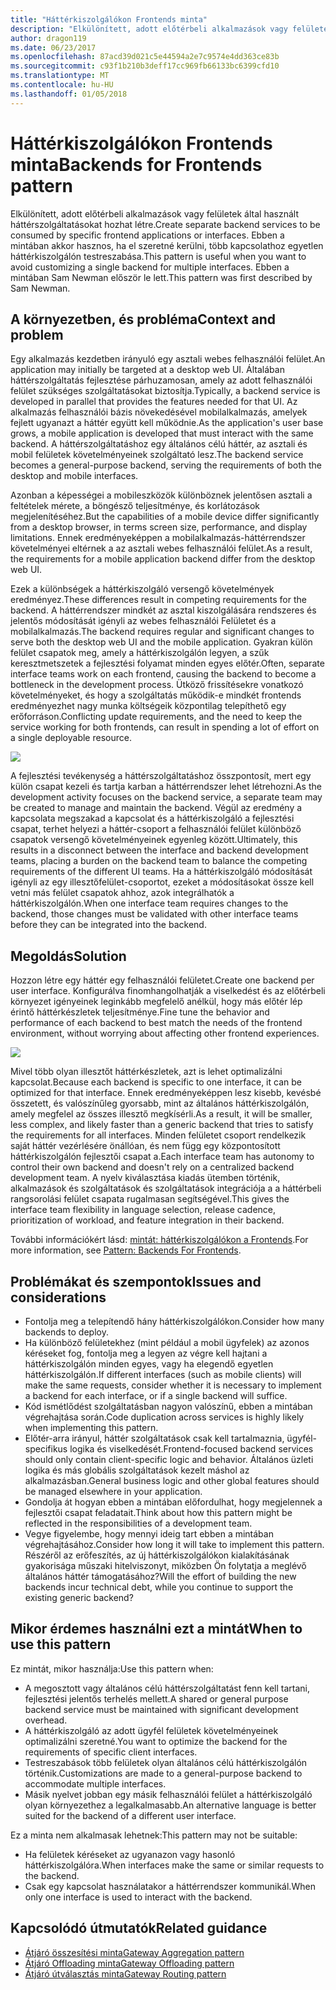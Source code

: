 ```yaml
---
title: "Háttérkiszolgálókon Frontends minta"
description: "Elkülönített, adott előtérbeli alkalmazások vagy felületek által használt háttérszolgáltatásokat hozhat létre."
author: dragon119
ms.date: 06/23/2017
ms.openlocfilehash: 87acd39d021c5e44594a2e7c9574e4dd363ce83b
ms.sourcegitcommit: c93f1b210b3deff17cc969fb66133bc6399cfd10
ms.translationtype: MT
ms.contentlocale: hu-HU
ms.lasthandoff: 01/05/2018
---
```

# <a name="backends-for-frontends-pattern"></a><span data-ttu-id="278be-103">Háttérkiszolgálókon Frontends minta</span><span class="sxs-lookup"><span data-stu-id="278be-103">Backends for Frontends pattern</span></span>

<span data-ttu-id="278be-104">Elkülönített, adott előtérbeli alkalmazások vagy felületek által használt háttérszolgáltatásokat hozhat létre.</span><span class="sxs-lookup"><span data-stu-id="278be-104">Create separate backend services to be consumed by specific frontend applications or interfaces.</span></span> <span data-ttu-id="278be-105">Ebben a mintában akkor hasznos, ha el szeretné kerülni, több kapcsolathoz egyetlen háttérkiszolgálón testreszabása.</span><span class="sxs-lookup"><span data-stu-id="278be-105">This pattern is useful when you want to avoid customizing a single backend for multiple interfaces.</span></span> <span data-ttu-id="278be-106">Ebben a mintában Sam Newman először le lett.</span><span class="sxs-lookup"><span data-stu-id="278be-106">This pattern was first described by Sam Newman.</span></span>

## <a name="context-and-problem"></a><span data-ttu-id="278be-107">A környezetben, és probléma</span><span class="sxs-lookup"><span data-stu-id="278be-107">Context and problem</span></span>

<span data-ttu-id="278be-108">Egy alkalmazás kezdetben irányuló egy asztali webes felhasználói felület.</span><span class="sxs-lookup"><span data-stu-id="278be-108">An application may initially be targeted at a desktop web UI.</span></span> <span data-ttu-id="278be-109">Általában háttérszolgáltatás fejlesztése párhuzamosan, amely az adott felhasználói felület szükséges szolgáltatásokat biztosítja.</span><span class="sxs-lookup"><span data-stu-id="278be-109">Typically, a backend service is developed in parallel that provides the features needed for that UI.</span></span> <span data-ttu-id="278be-110">Az alkalmazás felhasználói bázis növekedésével mobilalkalmazás, amelyek fejlett ugyanazt a háttér együtt kell működnie.</span><span class="sxs-lookup"><span data-stu-id="278be-110">As the application's user base grows, a mobile application is developed that must interact with the same backend.</span></span> <span data-ttu-id="278be-111">A háttérszolgáltatáshoz egy általános célú háttér, az asztali és mobil felületek követelményeinek szolgáltató lesz.</span><span class="sxs-lookup"><span data-stu-id="278be-111">The backend service becomes a general-purpose backend, serving the requirements of both the desktop and mobile interfaces.</span></span>

<span data-ttu-id="278be-112">Azonban a képességei a mobileszközök különböznek jelentősen asztali a feltételek mérete, a böngésző teljesítménye, és korlátozások megjelenítéséhez.</span><span class="sxs-lookup"><span data-stu-id="278be-112">But the capabilities of a mobile device differ significantly from a desktop browser, in terms screen size, performance, and display limitations.</span></span> <span data-ttu-id="278be-113">Ennek eredményeképpen a mobilalkalmazás-háttérrendszer követelményei eltérnek a az asztali webes felhasználói felület.</span><span class="sxs-lookup"><span data-stu-id="278be-113">As a result, the requirements for a mobile application backend differ from the desktop web UI.</span></span> 

<span data-ttu-id="278be-114">Ezek a különbségek a háttérkiszolgáló versengő követelmények eredményez.</span><span class="sxs-lookup"><span data-stu-id="278be-114">These differences result in competing requirements for the backend.</span></span> <span data-ttu-id="278be-115">A háttérrendszer mindkét az asztal kiszolgálására rendszeres és jelentős módosítását igényli az webes felhasználói Felületet és a mobilalkalmazás.</span><span class="sxs-lookup"><span data-stu-id="278be-115">The backend requires regular and significant changes to serve both the desktop web UI and the mobile application.</span></span> <span data-ttu-id="278be-116">Gyakran külön felület csapatok meg, amely a háttérkiszolgálón legyen, a szűk keresztmetszetek a fejlesztési folyamat minden egyes előtér.</span><span class="sxs-lookup"><span data-stu-id="278be-116">Often, separate interface teams work on each frontend, causing the backend to become a bottleneck in the development process.</span></span> <span data-ttu-id="278be-117">Ütköző frissítésekre vonatkozó követelményeket, és hogy a szolgáltatás működik-e mindkét frontends eredményezhet nagy munka költségeik központilag telepíthető egy erőforráson.</span><span class="sxs-lookup"><span data-stu-id="278be-117">Conflicting update requirements, and the need to keep the service working for both frontends, can result in spending a lot of effort on a single deployable resource.</span></span>

![](./_images/backend-for-frontend.png) 

<span data-ttu-id="278be-118">A fejlesztési tevékenység a háttérszolgáltatáshoz összpontosít, mert egy külön csapat kezeli és tartja karban a háttérrendszer lehet létrehozni.</span><span class="sxs-lookup"><span data-stu-id="278be-118">As the development activity focuses on the backend service, a separate team may be created to manage and maintain the backend.</span></span> <span data-ttu-id="278be-119">Végül az eredmény a kapcsolata megszakad a kapcsolat és a háttérkiszolgáló a fejlesztési csapat, terhet helyezi a háttér-csoport a felhasználói felület különböző csapatok versengő követelményeinek egyenleg között.</span><span class="sxs-lookup"><span data-stu-id="278be-119">Ultimately, this results in a disconnect between the interface and backend development teams, placing a burden on the backend team to balance the competing requirements of the different UI teams.</span></span> <span data-ttu-id="278be-120">Ha a háttérkiszolgáló módosítását igényli az egy illesztőfelület-csoportot, ezeket a módosításokat össze kell vetni más felület csapatok ahhoz, azok integrálhatók a háttérkiszolgálón.</span><span class="sxs-lookup"><span data-stu-id="278be-120">When one interface team requires changes to the backend, those changes must be validated with other interface teams before they can be integrated into the backend.</span></span> 

## <a name="solution"></a><span data-ttu-id="278be-121">Megoldás</span><span class="sxs-lookup"><span data-stu-id="278be-121">Solution</span></span>

<span data-ttu-id="278be-122">Hozzon létre egy háttér egy felhasználói felületet.</span><span class="sxs-lookup"><span data-stu-id="278be-122">Create one backend per user interface.</span></span> <span data-ttu-id="278be-123">Konfigurálva finomhangolhatják a viselkedést és az előtérbeli környezet igényeinek leginkább megfelelő anélkül, hogy más előtér lép érintő háttérkészletek teljesítménye.</span><span class="sxs-lookup"><span data-stu-id="278be-123">Fine tune the behavior and performance of each backend to best match the needs of the frontend environment, without worrying about affecting other frontend experiences.</span></span>

![](./_images/backend-for-frontend-example.png) 

<span data-ttu-id="278be-124">Mivel több olyan illesztőt háttérkészletek, azt is lehet optimalizálni kapcsolat.</span><span class="sxs-lookup"><span data-stu-id="278be-124">Because each backend is specific to one interface, it can be optimized for that interface.</span></span> <span data-ttu-id="278be-125">Ennek eredményeképpen lesz kisebb, kevésbé összetett, és valószínűleg gyorsabb, mint az általános háttérkiszolgálón, amely megfelel az összes illesztő megkísérli.</span><span class="sxs-lookup"><span data-stu-id="278be-125">As a result, it will be smaller, less complex, and likely faster than a generic backend that tries to satisfy the requirements for all interfaces.</span></span> <span data-ttu-id="278be-126">Minden felületet csoport rendelkezik saját háttér vezérlésére önállóan, és nem függ egy központosított háttérkiszolgálón fejlesztői csapat a.</span><span class="sxs-lookup"><span data-stu-id="278be-126">Each interface team has autonomy to control their own backend and doesn't rely on a centralized backend development team.</span></span> <span data-ttu-id="278be-127">A nyelv kiválasztása kiadás ütemben történik, alkalmazások és szolgáltatások és szolgáltatások integrációja a a háttérbeli rangsorolási felület csapata rugalmasan segítségével.</span><span class="sxs-lookup"><span data-stu-id="278be-127">This gives the interface team flexibility in language selection, release cadence, prioritization of workload, and feature integration in their backend.</span></span>

<span data-ttu-id="278be-128">További információkért lásd: [mintát: háttérkiszolgálókon a Frontends](http://samnewman.io/patterns/architectural/bff/).</span><span class="sxs-lookup"><span data-stu-id="278be-128">For more information, see [Pattern: Backends For Frontends](http://samnewman.io/patterns/architectural/bff/).</span></span>

## <a name="issues-and-considerations"></a><span data-ttu-id="278be-129">Problémákat és szempontok</span><span class="sxs-lookup"><span data-stu-id="278be-129">Issues and considerations</span></span>

- <span data-ttu-id="278be-130">Fontolja meg a telepítendő hány háttérkiszolgálókon.</span><span class="sxs-lookup"><span data-stu-id="278be-130">Consider how many backends to deploy.</span></span>
- <span data-ttu-id="278be-131">Ha különböző felületekhez (mint például a mobil ügyfelek) az azonos kéréseket fog, fontolja meg a legyen az végre kell hajtani a háttérkiszolgálón minden egyes, vagy ha elegendő egyetlen háttérkiszolgálón.</span><span class="sxs-lookup"><span data-stu-id="278be-131">If different interfaces (such as mobile clients) will make the same requests, consider whether it is necessary to implement a backend for each interface, or if a single backend will suffice.</span></span>
- <span data-ttu-id="278be-132">Kód ismétlődést szolgáltatásban nagyon valószínű, ebben a mintában végrehajtása során.</span><span class="sxs-lookup"><span data-stu-id="278be-132">Code duplication across services is highly likely when implementing this pattern.</span></span>
- <span data-ttu-id="278be-133">Előtér-arra irányul, háttér szolgáltatások csak kell tartalmaznia, ügyfél-specifikus logika és viselkedését.</span><span class="sxs-lookup"><span data-stu-id="278be-133">Frontend-focused backend services should only contain client-specific logic and behavior.</span></span> <span data-ttu-id="278be-134">Általános üzleti logika és más globális szolgáltatások kezelt máshol az alkalmazásban.</span><span class="sxs-lookup"><span data-stu-id="278be-134">General business logic and other global features should be managed elsewhere in your application.</span></span>
- <span data-ttu-id="278be-135">Gondolja át hogyan ebben a mintában előfordulhat, hogy megjelennek a fejlesztői csapat feladatait.</span><span class="sxs-lookup"><span data-stu-id="278be-135">Think about how this pattern might be reflected in the responsibilities of a development team.</span></span>
- <span data-ttu-id="278be-136">Vegye figyelembe, hogy mennyi ideig tart ebben a mintában végrehajtásához.</span><span class="sxs-lookup"><span data-stu-id="278be-136">Consider how long it will take to implement this pattern.</span></span> <span data-ttu-id="278be-137">Részéről az erőfeszítés, az új háttérkiszolgálókon kialakításának gyakorisága műszaki hitelviszonyt, miközben Ön folytatja a meglévő általános háttér támogatásához?</span><span class="sxs-lookup"><span data-stu-id="278be-137">Will the effort of building the new backends incur technical debt, while you continue to support the existing generic backend?</span></span>

## <a name="when-to-use-this-pattern"></a><span data-ttu-id="278be-138">Mikor érdemes használni ezt a mintát</span><span class="sxs-lookup"><span data-stu-id="278be-138">When to use this pattern</span></span>

<span data-ttu-id="278be-139">Ez mintát, mikor használja:</span><span class="sxs-lookup"><span data-stu-id="278be-139">Use this pattern when:</span></span>

- <span data-ttu-id="278be-140">A megosztott vagy általános célú háttérszolgáltatást fenn kell tartani, fejlesztési jelentős terhelés mellett.</span><span class="sxs-lookup"><span data-stu-id="278be-140">A shared or general purpose backend service must be maintained with significant development overhead.</span></span>
- <span data-ttu-id="278be-141">A háttérkiszolgáló az adott ügyfél felületek követelményeinek optimalizálni szeretné.</span><span class="sxs-lookup"><span data-stu-id="278be-141">You want to optimize the backend for the requirements of specific client interfaces.</span></span>
- <span data-ttu-id="278be-142">Testreszabások több felületek olyan általános célú háttérkiszolgálón történik.</span><span class="sxs-lookup"><span data-stu-id="278be-142">Customizations are made to a general-purpose backend to accommodate multiple interfaces.</span></span>
- <span data-ttu-id="278be-143">Másik nyelvet jobban egy másik felhasználói felület a háttérkiszolgáló olyan környezethez a legalkalmasabb.</span><span class="sxs-lookup"><span data-stu-id="278be-143">An alternative language is better suited for the backend of a different user interface.</span></span>

<span data-ttu-id="278be-144">Ez a minta nem alkalmasak lehetnek:</span><span class="sxs-lookup"><span data-stu-id="278be-144">This pattern may not be suitable:</span></span>

- <span data-ttu-id="278be-145">Ha felületek kéréseket az ugyanazon vagy hasonló háttérkiszolgálóra.</span><span class="sxs-lookup"><span data-stu-id="278be-145">When interfaces make the same or similar requests to the backend.</span></span>
- <span data-ttu-id="278be-146">Csak egy kapcsolat használatakor a háttérrendszer kommunikál.</span><span class="sxs-lookup"><span data-stu-id="278be-146">When only one interface is used to interact with the backend.</span></span>

## <a name="related-guidance"></a><span data-ttu-id="278be-147">Kapcsolódó útmutatók</span><span class="sxs-lookup"><span data-stu-id="278be-147">Related guidance</span></span>

- [<span data-ttu-id="278be-148">Átjáró összesítési minta</span><span class="sxs-lookup"><span data-stu-id="278be-148">Gateway Aggregation pattern</span></span>](./gateway-aggregation.md)
- [<span data-ttu-id="278be-149">Átjáró Offloading minta</span><span class="sxs-lookup"><span data-stu-id="278be-149">Gateway Offloading pattern</span></span>](./gateway-offloading.md)
- [<span data-ttu-id="278be-150">Átjáró útválasztás minta</span><span class="sxs-lookup"><span data-stu-id="278be-150">Gateway Routing pattern</span></span>](./gateway-routing.md)


